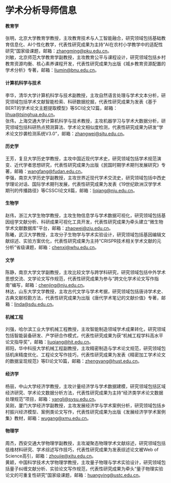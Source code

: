 # 学术分析导师信息
#### 教育学
张明，北京大学教育学教授，主攻教育技术与人工智能融合，研究领域包括基础教育信息化、AI个性化教学，代表性研究成果为主持“AI在农村小学教学中的适配性研究”国家级课题，邮箱：zhangming@pku.edu.cn。  
刘敏，北京师范大学教育学副教授，主攻教育公平与课程设计，研究领域包括乡村教育资源均衡、核心素养课程开发，代表性研究成果为出版《城乡教育资源配置的学术分析》专著，邮箱：liumin@bnu.edu.cn。

#### 计算机科学与技术
李华，清华大学计算机科学与技术副教授，主攻自然语言处理与学术文本分析，研究领域包括学术文献智能检索、科研数据挖掘，代表性研究成果为发表《基于BERT的学术论文主题提取模型》等SCI论文12篇，邮箱：lihua@tsinghua.edu.cn。  
张伟，上海交通大学计算机科学与技术教授，主攻机器学习与学术大数据分析，研究领域包括科研热点预测算法、学术论文相似度检测，代表性研究成果为研发“学术论文抄袭检测系统V3.0”，邮箱：zhangwei@sjtu.edu.cn。

#### 历史学
王芳，复旦大学历史学教授，主攻中国近现代学术史，研究领域包括学术规范演变、近代学者思想研究，代表性研究成果为出版《民国时期学术期刊发展研究》专著，邮箱：wangfang@fudan.edu.cn。  
李强，南京大学历史学副教授，主攻世界近现代学术交流史，研究领域包括中西史学理论对话、国际学术期刊发展，代表性研究成果为发表《19世纪欧洲汉学学术期刊的传播路径》等CSSCI论文8篇，邮箱：liqiang@nju.edu.cn。

#### 生物学
赵伟，浙江大学生物学教授，主攻生物信息学与学术数据可视化，研究领域包括基因组学文献分析、科研成果可视化工具开发，代表性研究成果为牵头建立“微生物学术文献数据库”平台，邮箱：zhaowei@zju.edu.cn。  
陈曦，武汉大学教授，主攻分子生物学与学术实验设计，研究领域包括基因编辑文献综述、实验方案优化，代表性研究成果为主持“CRISPR技术相关学术文献的元分析”省级课题，邮箱：chenxi@whu.edu.cn。

#### 文学
陈静，南京大学文学副教授，主攻比较文学与跨学科研究，研究领域包括中外学术思想交流、文学论文写作规范，代表性研究成果为参与“跨文化学术论文写作指南”编写，邮箱：chenjing@nju.edu.cn。  
林达，山东大学文学教授，主攻古代文学与学术考据，研究领域包括唐诗学术史、古典文献校勘方法，代表性研究成果为出版《唐代学术笔记的文献价值》专著，邮箱：linda@sdu.edu.cn。

#### 机械工程
刘强，哈尔滨工业大学机械工程教授，主攻智能制造领域学术成果转化，研究领域包括智能装备研发、产学研合作模式，代表性研究成果为获“机械工程学科高水平论文指导奖”，邮箱：liuqiang@hit.edu.cn。  
郑阳，华中科技大学机械工程副教授，主攻精密制造与学术论文规范，研究领域包括机床精度优化、工程论文写作技巧，代表性研究成果为发表《精密加工学术论文的数据呈现规范》等EI论文10篇，邮箱：zhengyang@hust.edu.cn。

#### 经济学
杨丽，中山大学经济学教授，主攻计量经济学与学术数据建模，研究领域包括区域经济研究、学术论文数据分析方法，代表性研究成果为主持“经济类学术论文数据处理规范”项目，邮箱：yangli@sysu.edu.cn。  
吴刚，厦门大学经济学副教授，主攻发展经济学与学术案例分析，研究领域包括乡村振兴经济模型、案例类论文写作，代表性研究成果为出版《发展经济学学术案例集》教材，邮箱：wugang@xmu.edu.cn。

#### 物理学
周杰，西安交通大学物理学副教授，主攻凝聚态物理学术文献综述，研究领域包括低维材料研究、学术综述写作技巧，代表性研究成果为发表综述论文被Web of Science高引，邮箱：zhoujie@xjtu.edu.cn。  
黄颖，中国科学技术大学物理学教授，主攻量子物理与学术实验设计，研究领域包括量子纠缠文献分析、实验论文写作规范，代表性研究成果为牵头“量子物理实验论文的可重复性研究”国家级课题，邮箱：huangying@ustc.edu.cn。

